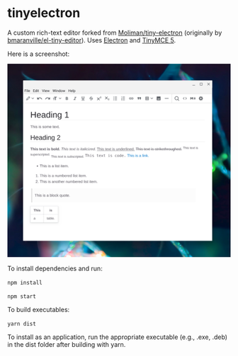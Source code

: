 # tinyelectron

A custom rich-text editor forked from [Moliman/tiny-electron](https://github.com/Moliman/tiny-electron) (originally by [bmaranville/el-tiny-editor](https://github.com/bmaranville/el-tiny-editor)). Uses [Electron](https://www.electronjs.org/) and [TinyMCE 5](https://github.com/tinymce/tinymce).

Here is a screenshot:

[![](screenshot.png)](screenshot.png?raw=true)

To install dependencies and run:

`npm install`

`npm start`

To build executables:

`yarn dist`

To install as an application, run the appropriate executable (e.g., .exe, .deb) in the dist folder after building with yarn.

